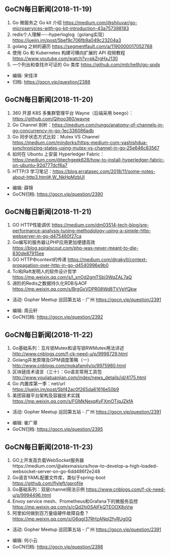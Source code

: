 ## GoCN每日新闻(2018-11-19)
 
1. Go 微服务之 Go kit 介绍 https://medium.com/@shijuvar/go-microservices-with-go-kit-introduction-43a757398183
2. redis个人理解----hyperloglog（golang实现）https://juejin.im/post/5bef9c706fb9a049c23204a3
3. golang 之树的遍历 https://segmentfault.com/a/1190000017052768
4. 使用 Go 和 Kubernetes 构建可横向扩展的 API 视频教程 https://www.youtube.com/watch?v=pkZrgHxJ130
5. 一个列出和查找许可证的 Go 类库 https://github.com/mitchellh/go-spdx

- 编辑: 宋佳洋
- 归档: https://gocn.vip/question/2388

## GoCN每日新闻(2018-11-20)

1. 360 开源 K8S 多集群管理平台 Wayne（后端采用 beego）：https://github.com/Qihoo360/wayne
2. Go Channel 剖析：https://medium.com/rungo/anatomy-of-channels-in-go-concurrency-in-go-1ec336086adb
3. Go 同步状态方式比较：Mutex VS Channel  https://medium.com/mindorks/https-medium-com-yashishdua-synchronizing-states-using-mutex-vs-channel-in-go-25e646c83567
4. 如何在 Ubuntu 上安装 Hyperledger Fabric：https://medium.com/@techgeek628/how-to-install-hyperledger-fabric-on-ubuntu-92d777dcf6a7
5. HTTP/3 学习笔记：https://blog.erratasec.com/2018/11/some-notes-about-http3.html#.W_NkHpMzbUI

- 编辑: 薛锦
- GoCN归档:  https://gocn.vip/question/2390

## GoCN每日新闻(2018-11-21)

1. GO HTTP性能调优 https://medium.com/dm03514-tech-blog/sre-performance-analysis-tuning-methodology-using-a-simple-http-webserver-in-go-d475460f27ca
2. Go编写的服务器让PHP应用更加便捷高效 https://blog.spiralscout.com/php-was-never-meant-to-die-830de87915ee
3. GO HTTP中context的传递 https://medium.com/@rakyll/context-propagation-over-http-in-go-d4540996e9b0
4. Tcl和Raft发明人的软件设计哲学 https://mp.weixin.qq.com/s/l_xnOd2gmTSbj3WqZAL7aQ
5. 进阶的Redis之数据持久化RDB与AOF https://mp.weixin.qq.com/s/BrgGxVDPR08Wd8TVVpYQkw

* 活动: Gopher Meetup 巡回第五站 - 广州 https://gocn.vip/question/2391

- 编辑: 周云轩
- GoCN归档:  https://gocn.vip/question/2392


## GoCN每日新闻(2018-11-22)

1. Go基础系列：互斥锁Mutex和读写锁RWMutex用法详述 http://www.cnblogs.com/f-ck-need-u/p/9998729.html
2. Golang并发原理及GPM调度策略（一） http://www.cnblogs.com/mokafamily/p/9975980.html
3. 区块链技术语言（三十）：Go语言常用工具包 http://www.youjiatuanjian.com/index/news_details/id/4175.html
4. Go 内置库第一季：net/url  https://juejin.im/post/5bf42ac0f265da61616e50b9
5. 美团容器平台架构及容器技术实践 https://mp.weixin.qq.com/s/FGMkNexqKvFXmOTjqJZkfA

* 活动: Gopher Meetup 巡回第五站 - 广州 https://gocn.vip/question/2391

- 编辑: 崔广章
- GoCN归档:  https://gocn.vip/question/2395


## GoCN每日新闻(2018-11-23)

1. GO上开发高负载WebSocket服务器https://medium.com/@alexmaisiura/how-to-develop-a-high-loaded-websocket-server-on-go-6dd486f2e248
2. Go语言YAML配置文件库，类似于spring-boot https://github.com/flyleft/gprofile
3. Go基础系列：双层channel用法示例 https://www.cnblogs.com/f-ck-need-u/p/9994496.html
4. Envoy service mesh、Prometheus和Grafana下的微服务监控 https://mp.weixin.qq.com/s/cQd2hi0SAlFkQTEOOX8oVw
5. 阿里如何做到百万量级硬件故障自愈？ https://mp.weixin.qq.com/s/G6qgI37RHzANpl2fyRUg0Q


* 活动: Gopher Meetup 巡回第五站 - 广州 https://gocn.vip/question/2391

- 编辑: 何小云
- GoCN归档: https://gocn.vip/question/2398